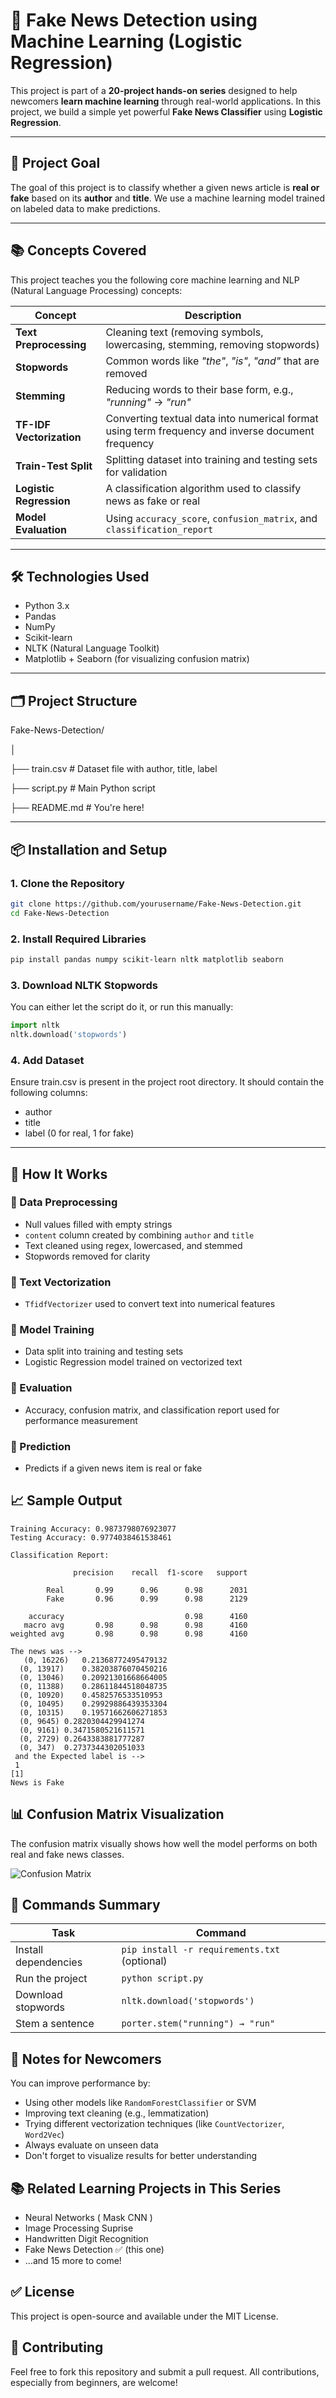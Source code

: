 # 📰 Fake News Detection using Machine Learning (Logistic Regression)

This project is part of a **20-project hands-on series** designed to help newcomers **learn machine learning** through real-world applications. In this project, we build a simple yet powerful **Fake News Classifier** using **Logistic Regression**.

---

## 🚀 Project Goal

The goal of this project is to classify whether a given news article is **real or fake** based on its **author** and **title**. We use a machine learning model trained on labeled data to make predictions.

---

## 📚 Concepts Covered

This project teaches you the following core machine learning and NLP (Natural Language Processing) concepts:

| Concept               | Description                                                                 |
|-----------------------|-----------------------------------------------------------------------------|
| **Text Preprocessing** | Cleaning text (removing symbols, lowercasing, stemming, removing stopwords) |
| **Stopwords**         | Common words like *"the"*, *"is"*, *"and"* that are removed                 |
| **Stemming**          | Reducing words to their base form, e.g., *"running"* → *"run"*             |
| **TF-IDF Vectorization** | Converting textual data into numerical format using term frequency and inverse document frequency |
| **Train-Test Split**  | Splitting dataset into training and testing sets for validation             |
| **Logistic Regression** | A classification algorithm used to classify news as fake or real         |
| **Model Evaluation**  | Using `accuracy_score`, `confusion_matrix`, and `classification_report`     |

---

## 🛠️ Technologies Used

- Python 3.x  
- Pandas  
- NumPy  
- Scikit-learn  
- NLTK (Natural Language Toolkit)  
- Matplotlib + Seaborn (for visualizing confusion matrix)

---

## 🗂️ Project Structure

Fake-News-Detection/

│

├── train.csv # Dataset file with author, title, label

├── script.py # Main Python script

├── README.md # You're here!

---

## 📦 Installation and Setup

### 1. Clone the Repository
```bash
git clone https://github.com/yourusername/Fake-News-Detection.git
cd Fake-News-Detection
```

### 2. Install Required Libraries
```bash
pip install pandas numpy scikit-learn nltk matplotlib seaborn
```

### 3. Download NLTK Stopwords
You can either let the script do it, or run this manually:
```python
import nltk
nltk.download('stopwords')
```

### 4. Add Dataset
Ensure train.csv is present in the project root directory. It should contain the following columns:

- author
- title
- label (0 for real, 1 for fake)

---

## 🧠 How It Works

### 🔹 Data Preprocessing
- Null values filled with empty strings
- `content` column created by combining `author` and `title`
- Text cleaned using regex, lowercased, and stemmed
- Stopwords removed for clarity

### 🔹 Text Vectorization
- `TfidfVectorizer` used to convert text into numerical features

### 🔹 Model Training
- Data split into training and testing sets
- Logistic Regression model trained on vectorized text

### 🔹 Evaluation
- Accuracy, confusion matrix, and classification report used for performance measurement

### 🔹 Prediction
- Predicts if a given news item is real or fake

## 📈 Sample Output

```plaintext
Training Accuracy: 0.9873798076923077
Testing Accuracy: 0.9774038461538461

Classification Report:

              precision    recall  f1-score   support

        Real       0.99      0.96      0.98      2031
        Fake       0.96      0.99      0.98      2129

    accuracy                           0.98      4160
   macro avg       0.98      0.98      0.98      4160
weighted avg       0.98      0.98      0.98      4160

The news was --> 
   (0, 16226)	0.21368772495479132
  (0, 13917)	0.38203876070450216
  (0, 13046)	0.20921301668664005
  (0, 11388)	0.28611844518048735
  (0, 10920)	0.4582576533510953
  (0, 10495)	0.29929886439353304
  (0, 10315)	0.19571662606271853
  (0, 9645)	0.2820304429941274
  (0, 9161)	0.3471580521611571
  (0, 2729)	0.2643383881777287
  (0, 347)	0.2737344302051033 
 and the Expected label is --> 
 1
[1]
News is Fake
```
## 📊 **Confusion Matrix Visualization**  
The confusion matrix visually shows how well the model performs on both real and fake news classes.

![Confusion Matrix](myplot.png)

## 🧪 Commands Summary

| Task                 | Command                                 |
|----------------------|-----------------------------------------|
| Install dependencies | `pip install -r requirements.txt` (optional) |
| Run the project      | `python script.py`                      |
| Download stopwords   | `nltk.download('stopwords')`            |
| Stem a sentence      | `porter.stem("running") → "run"`        |

## 📌 Notes for Newcomers

You can improve performance by:
- Using other models like `RandomForestClassifier` or SVM
- Improving text cleaning (e.g., lemmatization)
- Trying different vectorization techniques (like `CountVectorizer`, `Word2Vec`)
- Always evaluate on unseen data
- Don't forget to visualize results for better understanding

## 📚 Related Learning Projects in This Series

- Neural Networks ( Mask CNN )
- Image Processing Suprise
- Handwritten Digit Recognition
- Fake News Detection ✅ (this one)
- ...and 15 more to come!

## ✅ License

This project is open-source and available under the MIT License.

## 🙌 Contributing

Feel free to fork this repository and submit a pull request. All contributions, especially from beginners, are welcome!



